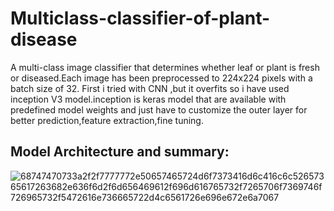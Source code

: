 # Multiclass-classifier-of-plant-disease
A multi-class image classifier that determines whether leaf or plant is fresh or diseased.Each image has been preprocessed to 224x224 pixels with a batch size of 32.
First i tried with CNN ,but it overfits so i have used inception V3 model.inception is keras model that are available with predefined model weights and just have to
customize the outer layer for better prediction,feature extraction,fine tuning.
## Model Architecture and summary:
![68747470733a2f2f7777772e50657465724d6f7373416d6c416c6c52657365617263682e636f6d2f6d656469612f696d616765732f7265706f7369746f726965732f5472616e736665722d4c6561726e696e672e6a7067](https://user-images.githubusercontent.com/68815179/199227993-90d3eabe-4d07-446d-b350-ba0df938c368.jpg)

